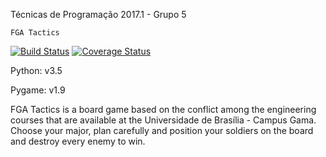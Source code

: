 Técnicas de Programação 2017.1 - Grupo 5

	FGA Tactics

[![Build Status](https://travis-ci.org/fgaTactics/tecprog2017.1.svg?branch=master)](https://travis-ci.org/fgaTactics/tecprog2017.1)
[![Coverage Status](https://coveralls.io/repos/github/GoPoney/tecprog2017.1/badge.svg?branch=devel)](https://coveralls.io/github/GoPoney/tecprog2017.1?branch=devel)

Python: v3.5

Pygame: v1.9

FGA Tactics is a board game based on the conflict among the engineering courses that are available at the Universidade de Brasília - Campus Gama. Choose your major, plan carefully and position your soldiers on the board and destroy every enemy to win.
